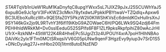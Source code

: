 $START$qVb1nUeW1RuM1KaDnyfqC8upgYWxx5sL7lJIXZ9pJxJ25SCUWhYaJ56xpu8Ge9Jc1grV3IFvKWZ3cMkn78yfxdwtJPpkkIPBYtwaV+TZQdlq+Apxw6BC3UEboXuRczWt+9QESfaZ0Y5PkzW2li0KIWShKVsEc6dmldKOxHullrsXnJ9SY146kGx2jo9L9RTvhY3f6ifl19iKbG9AZOWaeC6H/PQ6LWk9SQ4zdj64FmPEHHhIdWRkKM+Dv0ssIEeduG525SPIfs6F8F1ZLf9pksRkpfpihiZ80wAcJrHlU1rX+RzkNM+45tW122K4R4HheEPc5IJgrZt3z4UPOUY4xrA7poH1HlhNBAoDAiVKc2yIx1FTm0MCtSRxqsiVV6G05pUNw9qenF3HgzEvy9yiup3v7SrD1S5+DNcDyukg27J+mHbo200j1itmt8utoENz$END$